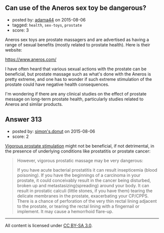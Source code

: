 ## Can use of the Aneros sex toy be dangerous?

- posted by: [adama44](https://stackexchange.com/users/6744478/adama44) on 2015-08-06
- tagged: `health`, `sex-toys`, `prostate`
- score: 3

Aneros sex toys are prostate massagers and are advertised as having a range of sexual benefits (mostly related to prostate health). Here is their website:

https://www.aneros.com/

I have often heard that various sexual actions with the prostate can be beneficial, but prostate massage such as what's done with the Aneros is pretty extreme, and one has to wonder if such extreme stimulation of the prostate could have negative health consequences. 

I'm wondering if there are any clinical studies on the effect of prostate message on long-term prostate health, particularly studies related to Aneros and similar products.


## Answer 313

- posted by: [simon's.donut](https://stackexchange.com/users/6730974/simon-s-donut) on 2015-08-06
- score: 2

<p><a href="http://www.chronicprostatitis.com/prostate-massage/" rel="nofollow">Vigorous prostate stimulation</a> might not be beneficial, if not detrimental, in the presence of underlying conditions like prostatitis or prostate cancer:</p>

<blockquote>
  <p>However, vigorous prostatic massage may be very dangerous:</p>
  
  <p>If you have acute bacterial prostatitis it can result insepticemia (blood poisoning).
  If you have the beginnings of a carcinoma in your prostate, it could conceivably result in the cancer being disturbed, broken up and metastasizing(spreading) around your body.
  It can result in prostatic calculi (little stones, if you have them) tearing the delicate membranes in the prostate, exacerbating your CP/CPPS.
  There is a chance of perforation of the very thin rectal lining adjacent to the prostate, or tearing the rectal lining with a fingernail or implement.
  It may cause a hemorrhoid flare-up.</p>
</blockquote>




---

All content is licensed under [CC BY-SA 3.0](https://creativecommons.org/licenses/by-sa/3.0/).
